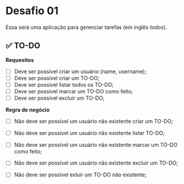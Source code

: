# Desafio 01
Essa será uma aplicação para gerenciar tarefas (em inglês *todos*).

## ✅ TO-DO
**Requesitos**
- [ ] Deve ser possível criar um usuário (name, username);
- [ ] Deve ser possível criar um TO-DO;
- [ ] Deve ser possível listar todos os TO-DO;
- [ ] Deve ser possível marcar um TO-DO como feito;
- [ ] Deve ser possível excluir um TO-DO;

**Regra de negócio**
- [ ] Não deve ser possível um usuário não existente criar um TO-DO;
- [ ] Não deve ser possível um usuário não existente listar TO-DO;
- [ ] Não deve ser possível um usuário não existente marcar um TO-DO como feito;
- [ ] Não deve ser possível um usuário não existente excluir um TO-DO;
- [ ] Não deve ser possível exluir um TO-DO não existente;


